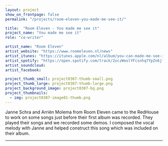 ```yaml
---
layout: project
show_on_frontpage: false
permalink: "/projects/room-eleven-you-made-me-see-it/"

title:  "Room Eleven - You made me see it"
project_name: "You made me see it"
role: "co-writer"

artist_name: "Room Eleven"
artist_website: "https://www.roomeleven.nl/news"
artist_itunes: "https://itunes.apple.com/nl/album/you-can-made-me-see-it/187015740?i=187015807&l=en"
artist_spotify: "https://open.spotify.com/track/2oczWeolYFcsnhq7YpZn6j?si=KabUPU47RqWEI-1HdNPUXw"
artist_soundcloud:
artist_facebook:

project_thumb_small: project0307-thumb-small.png
project_thumb_large: project0307-thumb-large.png
project_background_image: project0307-bg.png
project_thumbnails:
  - img: project0307-image01-thumb.png
---
```


Janne Schra and Arriën Molema from Room Eleven came to the RedHouse to work on some songs just before their first album was recorded. They played their songs and we recorded some demos. I composed the vocal melody with Janne and helped construct this song which was included on their album.

<audio  class="plyr my-player">
  <source src="../../assets/audio/YouMadeMeSeeIt.mp3" type="audio/mp3">
</audio>


---
